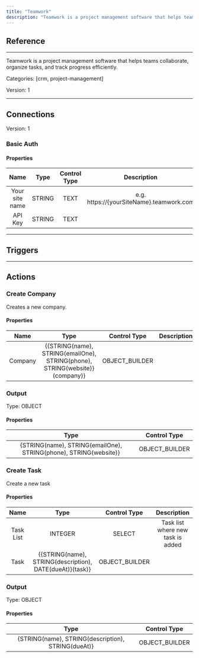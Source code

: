 ```yaml
---
title: "Teamwork"
description: "Teamwork is a project management software that helps teams collaborate, organize tasks, and track progress efficiently."
---
```

## Reference
<hr />

Teamwork is a project management software that helps teams collaborate, organize tasks, and track progress efficiently.


Categories: [crm, project-management]


Version: 1

<hr />



## Connections

Version: 1


### Basic Auth

#### Properties

|      Name      |     Type     |     Control Type     |     Description     |
|:--------------:|:------------:|:--------------------:|:-------------------:|
| Your site name | STRING | TEXT  |  e.g. https://{yourSiteName}.teamwork.com  |
| API Key | STRING | TEXT  |  |





<hr />



## Triggers



<hr />



## Actions


### Create Company
Creates a new company.

#### Properties

|      Name      |     Type     |     Control Type     |     Description     |
|:--------------:|:------------:|:--------------------:|:-------------------:|
| Company | {{STRING\(name), STRING\(emailOne), STRING\(phone), STRING\(website)}\(company)} | OBJECT_BUILDER  |  |


### Output



Type: OBJECT


#### Properties

|     Type     |     Control Type     |
|:------------:|:--------------------:|
| {STRING\(name), STRING\(emailOne), STRING\(phone), STRING\(website)} | OBJECT_BUILDER  |






### Create Task
Create a new task

#### Properties

|      Name      |     Type     |     Control Type     |     Description     |
|:--------------:|:------------:|:--------------------:|:-------------------:|
| Task List | INTEGER | SELECT  |  Task list where new task is added  |
| Task | {{STRING\(name), STRING\(description), DATE\(dueAt)}\(task)} | OBJECT_BUILDER  |  |


### Output



Type: OBJECT


#### Properties

|     Type     |     Control Type     |
|:------------:|:--------------------:|
| {STRING\(name), STRING\(description), STRING\(dueAt)} | OBJECT_BUILDER  |






